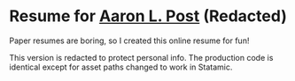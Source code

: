 # Resume for [Aaron L. Post](http://AaronLPost.com) (Redacted)

Paper resumes are boring, so I created this online resume for fun! 

This version is redacted to protect personal info. The production code is identical except for asset paths changed to work in Statamic. 

